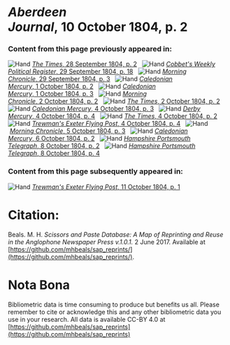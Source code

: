 # *Aberdeen Journal*, 10 October 1804, p. 2  
  
### Content from this page previously appeared in:  
![Hand](http://scissorsandpaste.net/wp-content/uploads/2017/06/smallhandpointer.png) [*The Times*, 28 September 1804, p. 2](https://mhbeals.github.io/sap_html/The-Times/The-Times-28-September-1804-p-2)  
![Hand](http://scissorsandpaste.net/wp-content/uploads/2017/06/smallhandpointer.png) [*Cobbet's Weekly Political Register*, 29 September 1804, p. 18](https://mhbeals.github.io/sap_html/Cobbet's-Weekly-Political-Register/Cobbet's-Weekly-Political-Register-29-September-1804-p-18)  
![Hand](http://scissorsandpaste.net/wp-content/uploads/2017/06/smallhandpointer.png) [*Morning Chronicle*, 29 September 1804, p. 3](https://mhbeals.github.io/sap_html/Morning-Chronicle/Morning-Chronicle-29-September-1804-p-3)  
![Hand](http://scissorsandpaste.net/wp-content/uploads/2017/06/smallhandpointer.png) [*Caledonian Mercury*, 1 October 1804, p. 2](https://mhbeals.github.io/sap_html/Caledonian-Mercury/Caledonian-Mercury-1-October-1804-p-2)  
![Hand](http://scissorsandpaste.net/wp-content/uploads/2017/06/smallhandpointer.png) [*Caledonian Mercury*, 1 October 1804, p. 3](https://mhbeals.github.io/sap_html/Caledonian-Mercury/Caledonian-Mercury-1-October-1804-p-3)  
![Hand](http://scissorsandpaste.net/wp-content/uploads/2017/06/smallhandpointer.png) [*Morning Chronicle*, 2 October 1804, p. 2](https://mhbeals.github.io/sap_html/Morning-Chronicle/Morning-Chronicle-2-October-1804-p-2)  
![Hand](http://scissorsandpaste.net/wp-content/uploads/2017/06/smallhandpointer.png) [*The Times*, 2 October 1804, p. 2](https://mhbeals.github.io/sap_html/The-Times/The-Times-2-October-1804-p-2)  
![Hand](http://scissorsandpaste.net/wp-content/uploads/2017/06/smallhandpointer.png) [*Caledonian Mercury*, 4 October 1804, p. 3](https://mhbeals.github.io/sap_html/Caledonian-Mercury/Caledonian-Mercury-4-October-1804-p-3)  
![Hand](http://scissorsandpaste.net/wp-content/uploads/2017/06/smallhandpointer.png) [*Derby Mercury*, 4 October 1804, p. 4](https://mhbeals.github.io/sap_html/Derby-Mercury/Derby-Mercury-4-October-1804-p-4)  
![Hand](http://scissorsandpaste.net/wp-content/uploads/2017/06/smallhandpointer.png) [*The Times*, 4 October 1804, p. 2](https://mhbeals.github.io/sap_html/The-Times/The-Times-4-October-1804-p-2)  
![Hand](http://scissorsandpaste.net/wp-content/uploads/2017/06/smallhandpointer.png) [*Trewman's Exeter Flying Post*, 4 October 1804, p. 4](https://mhbeals.github.io/sap_html/Trewman's-Exeter-Flying-Post/Trewman's-Exeter-Flying-Post-4-October-1804-p-4)  
![Hand](http://scissorsandpaste.net/wp-content/uploads/2017/06/smallhandpointer.png) [*Morning Chronicle*, 5 October 1804, p. 3](https://mhbeals.github.io/sap_html/Morning-Chronicle/Morning-Chronicle-5-October-1804-p-3)  
![Hand](http://scissorsandpaste.net/wp-content/uploads/2017/06/smallhandpointer.png) [*Caledonian Mercury*, 6 October 1804, p. 2](https://mhbeals.github.io/sap_html/Caledonian-Mercury/Caledonian-Mercury-6-October-1804-p-2)  
![Hand](http://scissorsandpaste.net/wp-content/uploads/2017/06/smallhandpointer.png) [*Hampshire Portsmouth Telegraph*, 8 October 1804, p. 2](https://mhbeals.github.io/sap_html/Hampshire-Portsmouth-Telegraph/Hampshire-Portsmouth-Telegraph-8-October-1804-p-2)  
![Hand](http://scissorsandpaste.net/wp-content/uploads/2017/06/smallhandpointer.png) [*Hampshire Portsmouth Telegraph*, 8 October 1804, p. 4](https://mhbeals.github.io/sap_html/Hampshire-Portsmouth-Telegraph/Hampshire-Portsmouth-Telegraph-8-October-1804-p-4)  
  
### Content from this page subsequently appeared in:  
![Hand](http://scissorsandpaste.net/wp-content/uploads/2017/06/smallhandpointer.png) [*Trewman's Exeter Flying Post*, 11 October 1804, p. 1](https://mhbeals.github.io/sap_html/Trewman's-Exeter-Flying-Post/Trewman's-Exeter-Flying-Post-11-October-1804-p-1)  


# Citation: 

Beals. M. H. *Scissors and Paste Database: A Map of Reprinting and Reuse in the Anglophone Newspaper Press v.1.0.1.* 2 June 2017. Available at [https://github.com/mhbeals/sap_reprints/](https://github.com/mhbeals/sap_reprints/). 

# Nota Bona

Bibliometric data is time consuming to produce but benefits us all. Please remember to cite or acknowledge this and any other bibliometric data you use in your research. All data is available CC-BY 4.0 at [https://github.com/mhbeals/sap_reprints](https://github.com/mhbeals/sap_reprints)